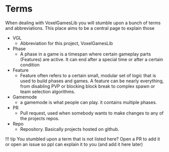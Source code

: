 # Terms

When dealing with VoxelGamesLib you will stumble upon a bunch of terms
and abbreviations. This place aims to be a central page to explain those

* VGL
    * Abbreviation for this project, VoxelGamesLib
* Phase
    * A phase in a game is a timespan where certain gameplay parts (Features)
    are active. It can end after a special time or after a certain condition
* Feature
    * Feature often refers to a certain small, modular set of logic that is
    used to build phases and games. A feature can be nearly everything, from
    disabling PVP or blocking block break to complex spawn or team selection 
    algorithms.
* Gamemode
    * a gamemode is what people can play. it contains multiple phases. 
* PR
    * Pull request, used when somebody wants to make changes to any of the projects
    repos.
* Repo
    * Repository. Basically projects hosted on github.

!!! tip
    You stumbled upon a term that is not listed here? Open a PR to add it or 
    open an issue so ppl can explain it to you (and add it here later)